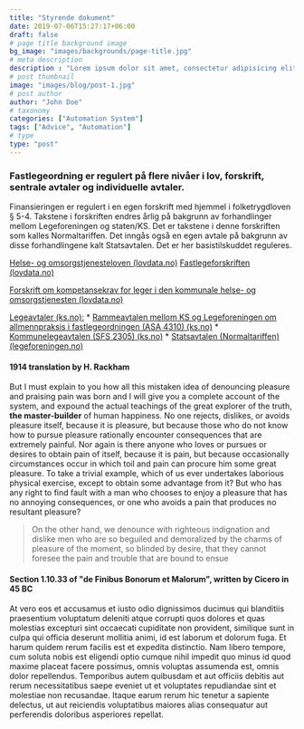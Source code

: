 ```yaml
---
title: "Styrende dokument"
date: 2019-07-06T15:27:17+06:00
draft: false
# page title background image
bg_image: "images/backgrounds/page-title.jpg"
# meta description
description : "Lorem ipsum dolor sit amet, consectetur adipisicing elit, sed do eiusmod tempor incididunt ut labore. dolore magna aliqua. Ut enim ad minim veniam, quis nostrud."
# post thumbnail
image: "images/blog/post-1.jpg"
# post author
author: "John Doe"
# taxonomy
categories: ["Automation System"]
tags: ["Advice", "Automation"]
# type
type: "post"
---
```


### Fastlegeordning er regulert på flere nivåer i lov, forskrift, sentrale avtaler og individuelle avtaler.

Finansieringen er regulert i en egen forskrift med hjemmel i folketrygdloven § 5-4. Takstene i forskriften endres årlig på bakgrunn av forhandlinger mellom Legeforeningen og staten/KS. Det er takstene i denne forskriften som kalles Normaltariffen. Det inngås også en egen avtale på bakgrunn av disse forhandlingene kalt Statsavtalen. Det er her basistilskuddet reguleres.

[Helse- og omsorgstjenesteloven (lovdata.no)](https://www.google.com)
[Fastlegeforskriften (lovdata.no)](https://lovdata.no/dokument/SF/forskrift/2012-08-29-842)

[Forskrift om kompetansekrav for leger i den kommunale helse- og omsorgstjenesten (lovdata.no)](https://lovdata.no/dokument/SF/forskrift/2017-02-17-192)

[Legeavtaler (ks.no):](https://www.ks.no/fagomrader/lonn-og-tariff/legeavtaler/)
    * [Rammeavtalen mellom KS og Legeforeningen om allmennpraksis i fastlegeordningen (ASA 4310) (ks.no)](https://www.ks.no/fagomrader/lonn-og-tariff/legeavtaler/rammeavtalen-asa-43102/)
    * [Kommunelegeavtalen (SFS 2305) (ks.no)](https://www.ks.no/fagomrader/lonn-og-tariff/legeavtaler/enighet-med-legeforeningen-om-kommunelegeavtalen/)
    * [Statsavtalen (Normaltariffen) (legeforeningen.no)](https://beta.legeforeningen.no/jus-og-arbeidsliv/avtaler/Normaltariffen/)


#### 1914 translation by H. Rackham
But I must explain to you how all this mistaken idea of denouncing pleasure and praising pain was born and I will give you a complete account of the system, and expound the actual teachings of the great explorer of the truth, **the master-builder** of human happiness. No one rejects, dislikes, or avoids pleasure itself, because it is pleasure, but because those who do not know how to pursue pleasure rationally encounter consequences that are extremely painful. Nor again is there anyone who loves or pursues or desires to obtain pain of itself, because it is pain, but because occasionally circumstances occur in which toil and pain can procure him some great pleasure. To take a trivial example, which of us ever undertakes laborious physical exercise, except to obtain some advantage from it? But who has any right to find fault with a man who chooses to enjoy a pleasure that has no annoying consequences, or one who avoids a pain that produces no resultant pleasure?

> On the other hand, we denounce with righteous indignation and dislike men who are so beguiled and demoralized by the charms of pleasure of the moment, so blinded by desire, that they cannot foresee the pain and trouble that are bound to ensue

#### Section 1.10.33 of "de Finibus Bonorum et Malorum", written by Cicero in 45 BC

At vero eos et accusamus et iusto odio dignissimos ducimus qui blanditiis praesentium voluptatum deleniti atque corrupti quos dolores et quas molestias excepturi sint occaecati cupiditate non provident, similique sunt in culpa qui officia deserunt mollitia animi, id est laborum et dolorum fuga. Et harum quidem rerum facilis est et expedita distinctio. Nam libero tempore, cum soluta nobis est eligendi optio cumque nihil impedit quo minus id quod maxime placeat facere possimus, omnis voluptas assumenda est, omnis dolor repellendus. Temporibus autem quibusdam et aut officiis debitis aut rerum necessitatibus saepe eveniet ut et voluptates repudiandae sint et molestiae non recusandae. Itaque earum rerum hic tenetur a sapiente delectus, ut aut reiciendis voluptatibus maiores alias consequatur aut perferendis doloribus asperiores repellat.